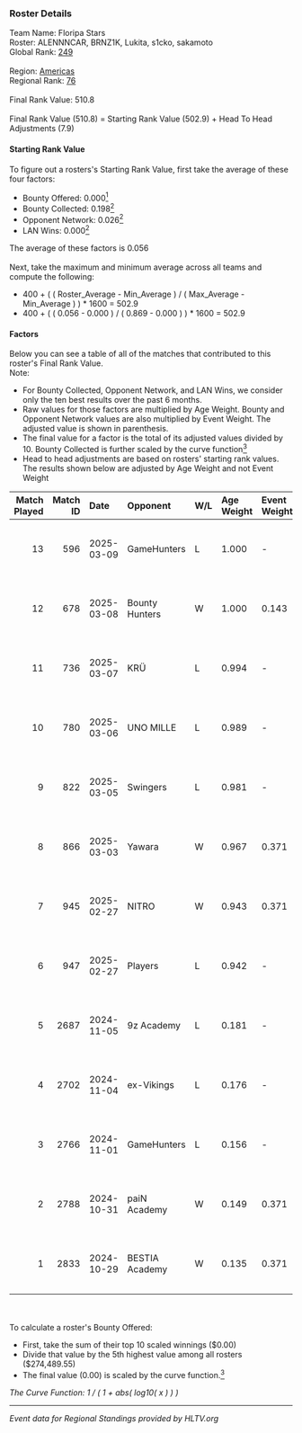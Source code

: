### Roster Details<br />
Team Name: Floripa Stars<br />
Roster: ALENNNCAR, BRNZ1K, Lukita, s1cko, sakamoto<br />
Global Rank: [249](../../standings_global_2025_04_07.md)<br />
<br />
Region: [Americas]( ../../standings_americas_2025_04_07.md)<br />
Regional Rank: [76]( ../../standings_americas_2025_04_07.md)<br />
<br />
Final Rank Value:  510.8<br />
<br />
Final Rank Value (510.8) = Starting Rank Value (502.9) + Head To Head Adjustments (7.9)<br />

#### Starting Rank Value<br />
To figure out a rosters's Starting Rank Value, first take the average of these four factors:<br />
- Bounty Offered: 0.000[<sup>1</sup>](#table2)
- Bounty Collected: 0.198[<sup>2</sup>](#table1)
- Opponent Network: 0.026[<sup>2</sup>](#table1)
- LAN Wins: 0.000[<sup>2</sup>](#table1)

The average of these factors is 0.056<br />
<br />
Next, take the maximum and minimum average across all teams and compute the following:<br />
- 400 + ( ( Roster_Average - Min_Average ) / ( Max_Average - Min_Average ) ) * 1600 = 502.9
- 400 + ( ( 0.056 - 0.000 ) / ( 0.869 - 0.000 ) ) * 1600 = 502.9


#### Factors<br />
Below you can see a table of all of the matches that contributed to this roster's Final Rank Value.<br />
Note:<br />

- For Bounty Collected, Opponent Network, and LAN Wins, we consider only the ten best results over the past 6 months.
- Raw values for those factors are multiplied by Age Weight. Bounty and Opponent Network values are also multiplied by Event Weight. The adjusted value is shown in parenthesis.
- The final value for a factor is the total of its adjusted values divided by 10. Bounty Collected is further scaled by the curve function[<sup>3</sup>](#curveFunction)
- Head to head adjustments are based on rosters' starting rank values. The results shown below are adjusted by Age Weight and not Event Weight
<span id="table1"></span><br />


| Match Played | Match ID | Date       | Opponent       | W/L | Age Weight | Event Weight | Bounty Collected | Opponent Network | LAN Wins  | H2H Adj. | Roster                                        |
| -: | -: | :- | :- | :- | :- | :- | :- | :- | :- | -: | :- |
|           13 |      596 | 2025-03-09 | GameHunters    | L   | 1.000      | -            | -                | -                | -         |   -11.69 | ALENNNCAR, BRNZ1K, Lukita, s1cko, sakamoto    |
|           12 |      678 | 2025-03-08 | Bounty Hunters | W   | 1.000      | 0.143        | 0.001 (0.000)    | 0.395 (0.056)    | 0 (0.000) |    21.77 | ALENNNCAR, BRNZ1K, Lukita, s1cko, sakamoto    |
|           11 |      736 | 2025-03-07 | KRÜ            | L   | 0.994      | -            | -                | -                | -         |   -11.84 | ALENNNCAR, BRNZ1K, Lukita, s1cko, sakamoto    |
|           10 |      780 | 2025-03-06 | UNO MILLE      | L   | 0.989      | -            | -                | -                | -         |   -12.68 | ALENNNCAR, BRNZ1K, Lukita, s1cko, sakamoto    |
|            9 |      822 | 2025-03-05 | Swingers       | L   | 0.981      | -            | -                | -                | -         |    -6.74 | ALENNNCAR, BRNZ1K, Lukita, s1cko, sakamoto    |
|            8 |      866 | 2025-03-03 | Yawara         | W   | 0.967      | 0.371        | 0.001 (0.000)    | 0.330 (0.118)    | 0 (0.000) |    20.31 | ALENNNCAR, BRNZ1K, Lukita, s1cko, sakamoto    |
|            7 |      945 | 2025-02-27 | NITRO          | W   | 0.943      | 0.371        | 0.001 (0.000)    | 0.209 (0.073)    | 0 (0.000) |    18.28 | ALENNNCAR, BRNZ1K, Lukita, s1cko, sakamoto    |
|            6 |      947 | 2025-02-27 | Players        | L   | 0.942      | -            | -                | -                | -         |    -7.31 | ALENNNCAR, BRNZ1K, Lukita, s1cko, sakamoto    |
|            5 |     2687 | 2024-11-05 | 9z Academy     | L   | 0.181      | -            | -                | -                | -         |    -2.83 | BRNZ1K, lealziNho, Lukita, sakamoto, swarmyzz |
|            4 |     2702 | 2024-11-04 | ex-Vikings     | L   | 0.176      | -            | -                | -                | -         |    -1.80 | BRNZ1K, lealziNho, Lukita, sakamoto, swarmyzz |
|            3 |     2766 | 2024-11-01 | GameHunters    | L   | 0.156      | -            | -                | -                | -         |    -1.63 | BRNZ1K, lealziNho, Lukita, sakamoto, swarmyzz |
|            2 |     2788 | 2024-10-31 | paiN Academy   | W   | 0.149      | 0.371        | 0.000 (0.000)    | 0.197 (0.011)    | 0 (0.000) |     2.49 | BRNZ1K, lealziNho, Lukita, sakamoto, swarmyzz |
|            1 |     2833 | 2024-10-29 | BESTIA Academy | W   | 0.135      | 0.371        | 0.000 (0.000)    | 0.000 (0.000)    | 0 (0.000) |     1.53 | BRNZ1K, lealziNho, Lukita, sakamoto, swarmyzz |

<br />
<span id="table2"></span><br />
To calculate a roster's Bounty Offered:<br />

- First, take the sum of their top 10 scaled winnings ($0.00)
- Divide that value by the 5th highest value among all rosters ($274,489.55)
- The final value (0.00) is scaled by the curve function.[<sup>3</sup>](#curveFunction)

<span id="curveFunction"></span>_The Curve Function: 1 / ( 1 + abs( log10( x ) ) )_<br />

---
_Event data for Regional Standings provided by HLTV.org_<br />
